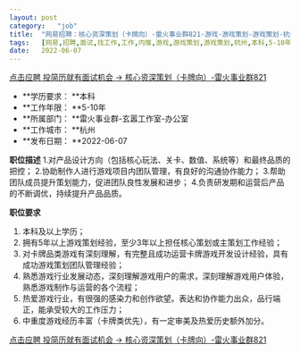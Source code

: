 ```yaml
---
layout:	post
category:	"job"
title:	"网易招聘：核心资深策划（卡牌向）-雷火事业群821-游戏-游戏策划-游戏策划-杭州本科5-10年"
tags:	[网易,招聘,面试,找工作,工作,内推,游戏,游戏策划,游戏策划,杭州,本科,5-10年]
date:	2022-06-07
---
```


[点击应聘 投简历就有面试机会 -> 核心资深策划（卡牌向）-雷火事业群821](http://mobile.bole.netease.com/bole/boleDetail?id=40701&employeeId=346f03c3cda5f04c&key=all)



- **学历要求： **本科
- **工作年限： **5-10年
- **所属部门： **雷火事业群-玄嚣工作室-办公室
- **工作城市： **杭州
- **发布日期： **2022-06-07



**职位描述**
1.对产品设计方向（包括核心玩法、关卡、数值、系统等）和最终品质的把控；
2.协助制作人进行游戏项目内团队管理，有良好的沟通协作能力；
3.帮助团队成员提升策划能力，促进团队良性发展和进步；
4.负责研发期和运营后产品的不断调优，持续提升产品品质。



**职位要求**
1. 本科及以上学历；
2. 拥有5年以上游戏策划经验，至少3年以上担任核心策划或主策划工作经验；
3. 对卡牌品类游戏有深刻理解，有完整且成功运营卡牌游戏开发设计经验，具有成功游戏策划团队管理经验；
4. 熟悉游戏行业发展动态，深刻理解游戏用户的需求，深刻理解游戏用户体验，熟悉游戏制作与运营的各个流程；
5. 热爱游戏行业，有很强的感染力和创作欲望。表达和协作能力出众，品行端正，能承受较大的工作压力；
6. 中重度游戏经历丰富（卡牌类优先），有一定审美及热爱历史额外加分。



[点击应聘 投简历就有面试机会 -> 核心资深策划（卡牌向）-雷火事业群821](http://mobile.bole.netease.com/bole/boleDetail?id=40701&employeeId=346f03c3cda5f04c&key=all)
